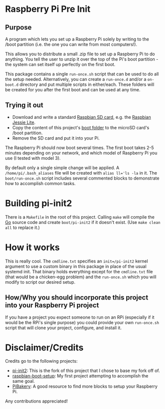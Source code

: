 # Raspberry Pi Pre Init

## Purpose

A program which lets you set up a Raspberry Pi solely by writing to the /boot partition
 (i.e. the one you can write from most computers!).

This allows you to distribute a small .zip file to set up a Raspberry Pi to do anything.
 You tell the user to unzip it over the top of the Pi's boot partition -
 the system can set itself up perfectly on the first boot.

This package contains a single `run-once.sh` script that can be used to do all the setup needed.
 Alternatively, you can create a `run-once.d` and/or a `on-boot.d` directory and put multiple
 scripts in either/each. These folders will be created for you after the first boot and can be used
 at any time.

## Trying it out

- Download and write a standard [Raspbian SD card](https://www.raspberrypi.org/downloads/raspbian/),
  e.g. the [Raspbian Jessie Lite](https://downloads.raspberrypi.org/raspbian_lite_latest).
- Copy the content of this project's [boot folder](https://github.com/RichardBronosky/pi-init2/tree/master/boot)
  to the microSD card's /boot partition.
- Remove the SD card and put it into your Pi.

The Raspberry Pi should now boot several times.
 The first boot takes 2-5 minutes depending on your network,
 and which model of Raspberry Pi you use (I tested with model 3).

By default only a single simple change will be applied. A `/home/pi/.bash_aliases` file will be
 created with `alias ll='ls -la` in it. The `boot/run-once.sh` script includes several commented
 blocks to demonstrate how to accomplish common tasks.

# Building pi-init2

There is a `Makefile` in the root of this project. Calling `make` will compile the [Go](https://golang.org/)
 source code and create `boot/pi-init2` if it doesn't exist. (Use `make clean all` to replace it.)

# How it works

This is really cool. The `cmdline.txt` specifies an `init=/pi-init2` kernel argument to use a
 custom binary in this package in place of the usual systemd init. That binary holds everything
 except for the `cmdline.txt` file (that would be a chicken-egg problem) and the `run-once.sh`
 which you will modify to script our desired setup.

 ## How/Why you should incorporate this project into your Raspberry Pi project

 If you have a project you expect someone to run on an RPi (especially if it would be the RPi's single purpose) you could provide your own `run-once.sh` script that will clone your project, configure, and install it.

# Disclaimer/Credits

Credits go to the following projects:

- [pi-init2](https://github.com/gesellix/pi-init2): This is the fork of this project that I chose to base my fork off of.
- [raspbian-boot-setup](https://github.com/RichardBronosky/raspbian-boot-setup): My first project attempting to accomplish the same goal.
- [PiBakery](https://github.com/davidferguson/pibakery): A good resource to find more blocks to setup your Raspberry Pi.

Any contributions appreciated!
